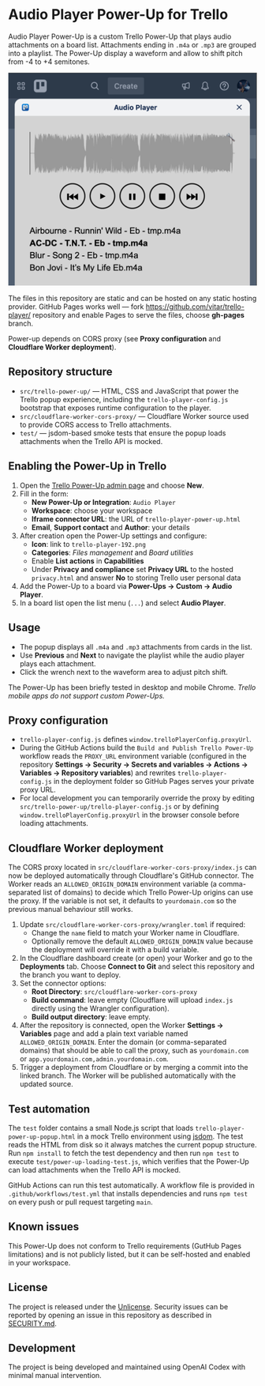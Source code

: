 # Audio Player Power-Up for Trello

Audio Player Power-Up is a custom Trello Power-Up that plays audio attachments on a board list. Attachments ending in `.m4a` or `.mp3` are grouped into a playlist.  The Power-Up display a waveform and allow to shift pitch from -4 to +4 semitones.

<img src="trello-player-screenshot.png" width="600">

The files in this repository are static and can be hosted on any static hosting provider.  GitHub Pages works well &mdash; fork https://github.com/vitar/trello-player/ repository and enable Pages to serve the files, choose **gh-pages** branch.

Power-up depends on CORS proxy (see **Proxy configuration** and **Cloudflare Worker deployment**).

## Repository structure
- `src/trello-power-up/` &mdash; HTML, CSS and JavaScript that power the Trello popup experience, including the `trello-player-config.js` bootstrap that exposes runtime configuration to the player.
- `src/cloudflare-worker-cors-proxy/` &mdash; Cloudflare Worker source used to provide CORS access to Trello attachments.
- `test/` &mdash; jsdom-based smoke tests that ensure the popup loads attachments when the Trello API is mocked.

## Enabling the Power-Up in Trello
1. Open the [Trello Power-Up admin page](https://trello.com/power-ups/admin) and choose **New**.
2. Fill in the form:
   - **New Power-Up or Integration**: `Audio Player`
   - **Workspace**: choose your workspace
   - **Iframe connector URL**: the URL of `trello-player-power-up.html`
   - **Email**, **Support contact** and **Author**: your details
3. After creation open the Power-Up settings and configure:
   - **Icon**: link to `trello-player-192.png`
   - **Categories**: *Files management* and *Board utilities*
   - Enable **List actions** in **Capabilities**
   - Under **Privacy and compliance** set **Privacy URL** to the hosted `privacy.html` and answer **No** to storing Trello user personal data
4. Add the Power-Up to a board via **Power-Ups → Custom → Audio Player**.
5. In a board list open the list menu (`...`) and select **Audio Player**.

## Usage
- The popup displays all `.m4a` and `.mp3` attachments from cards in the list.
- Use **Previous** and **Next** to navigate the playlist while the audio player plays each attachment.
- Click the wrench next to the waveform area to adjust pitch shift.

The Power-Up has been briefly tested in desktop and mobile Chrome.
_Trello mobile apps do not support custom Power-Ups._

## Proxy configuration
- `trello-player-config.js` defines `window.trelloPlayerConfig.proxyUrl`.
- During the GitHub Actions build the `Build and Publish Trello Power-Up` workflow reads the `PROXY_URL` environment variable
  (configured in the repository **Settings → Security → Secrets and variables → Actions → Variables → Repository variables**) and rewrites `trello-player-config.js` in the deployment folder so GitHub Pages serves your private proxy URL.
- For local development you can temporarily override the proxy by editing `src/trello-power-up/trello-player-config.js` or by
  defining `window.trelloPlayerConfig.proxyUrl` in the browser console before loading attachments.

## Cloudflare Worker deployment

The CORS proxy located in `src/cloudflare-worker-cors-proxy/index.js` can now be
deployed automatically through Cloudflare's GitHub connector. The Worker reads
an `ALLOWED_ORIGIN_DOMAIN` environment variable (a comma-separated list of
domains) to decide which Trello Power-Up origins can use the proxy. If the
variable is not set, it defaults to `yourdomain.com` so the previous manual
behaviour still works.

1. Update `src/cloudflare-worker-cors-proxy/wrangler.toml` if required:
   - Change the `name` field to match your Worker name in Cloudflare.
   - Optionally remove the default `ALLOWED_ORIGIN_DOMAIN` value because the
     deployment will override it with a build variable.
2. In the Cloudflare dashboard create (or open) your Worker and go to the
   **Deployments** tab. Choose **Connect to Git** and select this repository and
   the branch you want to deploy.
3. Set the connector options:
   - **Root Directory**: `src/cloudflare-worker-cors-proxy`
   - **Build command**: leave empty (Cloudflare will upload `index.js` directly
     using the Wrangler configuration).
   - **Build output directory**: leave empty.
4. After the repository is connected, open the Worker **Settings → Variables**
   page and add a plain text variable named `ALLOWED_ORIGIN_DOMAIN`. Enter the
   domain (or comma-separated domains) that should be able to call the proxy,
   such as `yourdomain.com` or `app.yourdomain.com,admin.yourdomain.com`.
5. Trigger a deployment from Cloudflare or by merging a commit into the linked
   branch. The Worker will be published automatically with the updated source.

## Test automation

The `test` folder contains a small Node.js script that loads
`trello-player-power-up-popup.html` in a mock Trello environment using
[jsdom](https://github.com/jsdom/jsdom). The test reads the HTML from disk so it
always matches the current popup structure. Run `npm install` to fetch the test
dependency and then run `npm test` to execute `test/power-up-loading-test.js`,
which verifies that the Power-Up can load attachments when the Trello API is
mocked.

GitHub Actions can run this test automatically.  A workflow file is provided in
`.github/workflows/test.yml` that installs dependencies and runs `npm test` on
every push or pull request targeting `main`.

## Known issues

This Power-Up does not conform to Trello requirements (GutHub Pages limitations) and is not publicly listed, but it can be self-hosted and enabled in your workspace.

## License

The project is released under the [Unlicense](LICENSE).  Security issues can be reported by opening an issue in this repository as described in [SECURITY.md](SECURITY.md).

## Development

The project is being developed and maintained using OpenAI Codex with minimal manual intervention.
